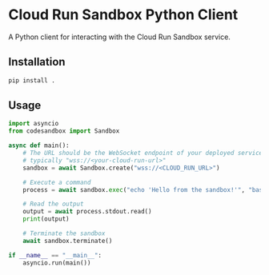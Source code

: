 # Cloud Run Sandbox Python Client

A Python client for interacting with the Cloud Run Sandbox service.

## Installation

```bash
pip install .
```

## Usage

```python
import asyncio
from codesandbox import Sandbox

async def main():
    # The URL should be the WebSocket endpoint of your deployed service,
    # typically "wss://<your-cloud-run-url>"
    sandbox = await Sandbox.create("wss://<CLOUD_RUN_URL>")

    # Execute a command
    process = await sandbox.exec("echo 'Hello from the sandbox!'", "bash")

    # Read the output
    output = await process.stdout.read()
    print(output)

    # Terminate the sandbox
    await sandbox.terminate()

if __name__ == "__main__":
    asyncio.run(main())
```
